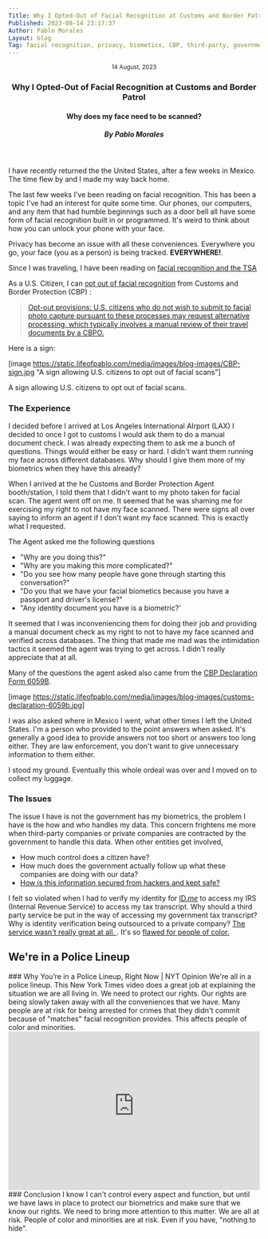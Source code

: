 ```yaml
---
Title: Why I Opted-Out of Facial Recognition at Customs and Border Patrol
Published: 2023-08-14 23:17:37
Author: Pablo Morales
Layout: blog
Tag: facial recognition, privacy, biometics, CBP, third-party, government
---
```

<article>
  <header class="bg-light-green sans-serif full-width">
    <div class="mw9 center pa4 pt5-ns ph7-l">
      <time class="f6 mb2 dib ttu tracked"><small>14 August, 2023</small></time>
      <h3 class="f2 f1-m f-headline-l measure-narrow lh-title mv0">
        <span class="bg-black-90 lh-copy white pa1 tracked-tight">
          Why I Opted-Out of Facial Recognition at Customs and Border Patrol
        </span>
      </h3>
      <h4 class="f3 fw1 georgia i">Why does my face need to be scanned?</h4>
      <h5 class="f6 ttu tracked black-80">By Pablo Morales</h5>
    </div>
  </header>
  <div class="pa4 ph7-l georgia mw9-l center bg-white black">
    <div class="f5 f4-ns lh-copy measure black" markdown="1">
I have recently returned the the United States, after a few weeks in Mexico. The time flew by and I made my way back home. 

The last few weeks I've been reading on facial recognition. This has been a topic I've had an interest for quite some time. Our phones, our computers,  and any item that had humble beginnings such as a door bell all have some form of facial recognition built in or programmed. It's weird to think about how you can unlock your phone with your face. 

Privacy has become an issue with all these conveniences. Everywhere you go, your face (you as a person) is being tracked. **EVERYWHERE!**. 

Since I was traveling, I have been reading on [facial recognition and the TSA](https://www.washingtonpost.com/technology/2022/12/02/tsa-security-face-recognition/)

As a U.S. Citizen, I can [opt out of facial recognition](https://www.cbp.gov/travel/biometrics/biometric-privacy-policy) from Customs and Border Protection (CBP) : 

> [Opt-out provisions: U.S. citizens who do not wish to submit to facial photo capture pursuant to these processes may request alternative processing, which typically involves a manual review of their travel documents by a CBPO.](https://www.cbp.gov/travel/biometrics/biometric-privacy-policy)

Here is a sign:

[image https://static.lifeofpablo.com/media/images/blog-images/CBP-sign.jpg "A sign allowing U.S. citizens to opt out of facial scans"]
<p class="f6">A sign allowing U.S. citizens to opt out of facial scans.</p>

### The Experience
I decided before I arrived at Los Angeles International AIrport (LAX) I decided to once I got to customs I would ask them to do a manual document check. I was already expecting them to ask me a bunch of questions. Things would either be easy or hard. I didn't want them running my face across different databases. Why should I give them more of my biometrics when they have this already? 

When I arrived at the he Customs and Border Protection Agent booth/station, I told them that I didn't want to my photo taken for facial scan. The agent went off on me. It seemed that he was shaming me for exercising my right to not have my face scanned. There were signs all over saying to inform an agent if I don't want my face scanned. This is exactly what I requested.  

The Agent asked me the following questions

* "Why are you doing this?" 
* "Why are you making this more complicated?"
* "Do you see how many people have gone through starting this conversation?"
* "Do you that we have your facial biometics because you have a passport and driver's license?"
* "Any identity document you have is a biometric?'

It seemed that I was inconveniencing them for doing their job and providing a manual document check as my right to not to have my face scanned and verified across databases. The thing that made me mad was the intimidation tactics it seemed the agent was trying to get across. I didn't really appreciate that at all. 

Many of the questions the agent asked also came from the [CBP Declaration Form 6059B](https://www.cbp.gov/travel/clearing-cbp/traveler-entry-form).

[image https://static.lifeofpablo.com/media/images/blog-images/customs-declaration-6059b.jpg]

I was also asked where in Mexico I went, what other times I left the United States. I'm a person who provided to the point answers when asked. It's generally a good idea to provide answers not too short or answers too long either. They are law enforcement, you don't want to give unnecessary information to them either.

I stood my ground. Eventually this whole ordeal was over and I moved on to collect my luggage. 


### The Issues
The issue I have is not the government has my biometrics, the problem I have is the how and who handles my data. This concern frightens me more when third-party companies or private companies are contracted by the government to handle this data. When other entities get involved, 

* How much control does a citizen have? 
* How much does the government actually follow up what these companies are doing with our data?
* [How is this information secured from hackers and kept safe?](https://www.aclu.org/news/privacy-technology/three-key-problems-with-the-governments-use-of-a-flawed-facial-recognition-service)

I felt so violated when I had to verify my identity for [ID.*me*](https://help.id.me/hc/en-us/articles/8214940302999-Internal-Revenue-Service-and-ID-me) to access my IRS (Internal Revenue Service) to access my tax transcript. Why should a third party service be put in the way of accessing my government tax transcript? Why is identity verification being outsourced to a private company? [The service wasn't really great at all. ](https://apnews.com/article/technology-health-congress-internal-revenue-service-government-and-politics-1b380d94efe28f3ced6d225281b4bb79). It's so [flawed for people of color.](https://www.aclu.org/news/privacy-technology/three-key-problems-with-the-governments-use-of-a-flawed-facial-recognition-service) 
## We're in a Police Lineup
  </div>
    <div class="f5 f4-ns lh-copy measure black" markdown="1">
### Why You’re in a Police Lineup, Right Now | NYT Opinion 
We're all in a police lineup. This New York Times video does a great job at explaining the situation we are all living in. We need to protect our rights. Our rights are being slowly taken away with all the conveniences that we have. Many people are at risk for being arrested for crimes that they didn't commit because of "matches" facial recognition provides. This affects people of color and minorities.  
<iframe width="100%" height="318" src="https://www.youtube-nocookie.com/embed/OLnRpiMepUw" title="YouTube video player" frameborder="0" allow="accelerometer; autoplay; clipboard-write; encrypted-media; gyroscope; picture-in-picture; web-share" allowfullscreen></iframe>
  </div>
    <div class="f5 f4-ns lh-copy measure black" markdown="1">
### Conclusion 
I know I can't control every aspect and function, but until we have laws in place to protect our biometrics and make sure that we know our rights. We need to bring more attention to this matter. We are all at risk. People of color and minorities are at risk. Even if you have, "nothing to hide". 
  </div>
  </div>
</article>




